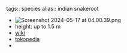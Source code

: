 tags:: species
alias:: indian snakeroot

- ![Screenshot 2024-05-17 at 04.00.39.png](https://peach-geographical-bat-397.mypinata.cloud/ipfs/QmeYqXyDmSWBZMNqz1NAvukeitEU57nkNFPTFYXiECpmfN)
- height: up to 1.5 m
- [wiki](https://en.wikipedia.org/wiki/Rauvolfia_serpentina)
- [tokopedia](https://www.tokopedia.com/bxshop11/bx-shop-bibit-buah-kopi-kopian-20-biji-rauvolfia-serpentina-akar?extParam=ivf%3Dfalse%26src%3Dsearch&refined=true)
-